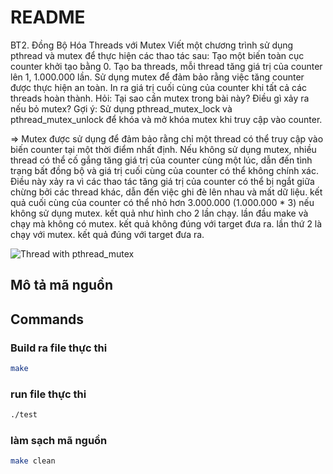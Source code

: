 # README

BT2. Đồng Bộ Hóa Threads với Mutex
Viết một chương trình sử dụng pthread và mutex để thực hiện các thao tác sau:
Tạo một biến toàn cục counter khởi tạo bằng 0.
Tạo ba threads, mỗi thread tăng giá trị của counter lên 1, 1.000.000 lần.
Sử dụng mutex để đảm bảo rằng việc tăng counter được thực hiện an toàn.
In ra giá trị cuối cùng của counter khi tất cả các threads hoàn thành.
Hỏi: Tại sao cần mutex trong bài này? Điều gì xảy ra nếu bỏ mutex?
Gợi ý: Sử dụng pthread_mutex_lock và pthread_mutex_unlock để khóa và mở khóa mutex khi truy cập vào counter.

=> Mutex được sử dụng để đảm bảo rằng chỉ một thread có thể truy cập vào biến counter tại một thời điểm nhất định. Nếu không sử dụng mutex, nhiều thread có thể cố gắng tăng giá trị của counter cùng một lúc, dẫn đến tình trạng bất đồng bộ và giá trị cuối cùng của counter có thể không chính xác. 
Điều này xảy ra vì các thao tác tăng giá trị của counter có thể bị ngắt giữa chừng bởi các thread khác, dẫn đến việc ghi đè lên nhau và mất dữ liệu. kết quả cuối cùng của counter có thể nhỏ hơn 3.000.000 (1.000.000 * 3) nếu không sử dụng mutex.
kết quả như hình cho 2 lần chạy.
lần đầu make và chạy mà không có mutex. kết quả không đúng với target đưa ra.
lần thứ 2 là chạy với mutex. kết quả đúng với target đưa ra.

![Thread with pthread_mutex](https://github.com/user-attachments/assets/9e5ecd4a-71fb-452f-9ce6-91f0ce0d7930)

## Mô tả mã nguồn
## Commands

### Build ra file thực thi
```bash
make
```
 
### run file thực thi 
```bash
./test
```

### làm sạch mã nguồn
```bash
make clean
```
